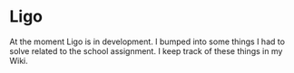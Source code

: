 # Ligo

At the moment Ligo is in development. 
I bumped into some things I had to solve related to the school assignment. 
I keep track of these things in my Wiki. 
